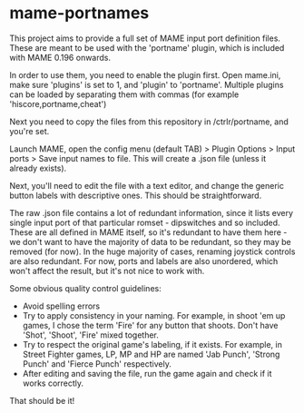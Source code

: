 # mame-portnames

This project aims to provide a full set of MAME input port definition files.
These are meant to be used with the 'portname' plugin, which is included with MAME 0.196 onwards.

In order to use them, you need to enable the plugin first. Open mame.ini, make sure 'plugins' is set to 1, and 'plugin' to 'portname'. Multiple plugins can be loaded by separating them with commas (for example 'hiscore,portname,cheat')

Next you need to copy the files from this repository in /ctrlr/portname, and you're set.
  
Launch MAME, open the config menu (default TAB) > Plugin Options > Input ports > Save input names to file.
This will create a <romset>.json file (unless it already exists).
  
Next, you'll need to edit the file with a text editor, and change the generic button labels with descriptive ones. This should be straightforward.

The raw .json file contains a lot of redundant information, since it lists every single input port of that particular romset - dipswitches and so included. These are all defined in MAME itself, so it's redundant to have them here - we don't want to have the majority of data to be redundant, so they may be removed (for now). In the huge majority of cases, renaming joystick controls are also redundant. For now, ports and labels are also unordered, which won't affect the result, but it's not nice to work with.

Some obvious quality control guidelines:

- Avoid spelling errors
- Try to apply consistency in your naming. For example, in shoot 'em up games, I chose the term 'Fire' for any button that shoots. Don't have 'Shot', 'Shoot', 'Fire' mixed together.
- Try to respect the original game's labeling, if it exists. For example, in Street Fighter games, LP, MP and HP are named 'Jab Punch', 'Strong Punch' and 'Fierce Punch' respectively.
- After editing and saving the file, run the game again and check if it works correctly.

That should be it!

